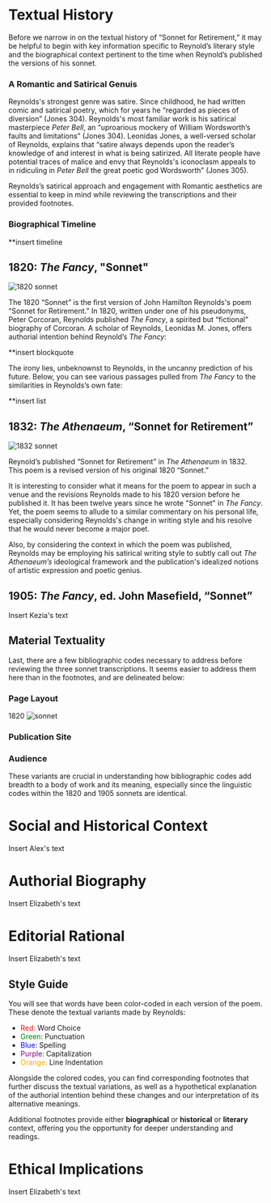 # **Textual History**  
Before we narrow in on the textual history of “Sonnet for Retirement,” it may be helpful to begin with key information specific to Reynold’s literary style and the biographical context pertinent to the time when Reynold’s published the versions of his sonnet.  

### **A Romantic and Satirical Genuis**  

Reynolds's strongest genre was satire. Since childhood, he had written comic and satirical poetry, which for years he “regarded as pieces of diversion” (Jones 304). Reynolds's most familiar work is his satirical masterpiece _Peter Bell_, an “uproarious mockery of William Wordsworth’s faults and limitations” (Jones 304). Leonidas Jones, a well-versed scholar of Reynolds, explains that “satire always depends upon the reader’s knowledge of and interest in what is being satirized. All literate people have potential traces of malice and envy that Reynolds's iconoclasm appeals to in ridiculing in _Peter Bell_ the great poetic god Wordsworth” (Jones 305).  

Reynolds’s satirical approach and engagement with Romantic aesthetics are essential to keep in mind while reviewing the transcriptions and their provided footnotes.

### **Biographical Timeline**  

**insert timeline



## 1820: _The Fancy_, "Sonnet"  
![1820 sonnet](https://jdespain.github.io/scholarly_editing/images/1820.png) 

The 1820 “Sonnet” is the first version of John Hamilton Reynolds's poem “Sonnet for Retirement.”
In 1820, written under one of his pseudonyms, Peter Corcoran, Reynolds published _The Fancy_, a spirited but “fictional” biography of Corcoran.
A scholar of Reynolds, Leonidas M. Jones, offers authorial intention behind Reynold’s _The Fancy_:  

**insert blockquote

The irony lies, unbeknownst to Reynolds, in the uncanny prediction of his future. Below, you can see various passages pulled from _The Fancy_ to the similarities in Reynolds’s own fate:  

**insert list
 
## 1832: _The Athenaeum_, “Sonnet for Retirement”  

![1832 sonnet](https://jdespain.github.io/scholarly_editing/images/1832.png) 

Reynold’s published “Sonnet for Retirement” in _The Athenaeum_ in 1832. This poem is a revised version of his original 1820 “Sonnet.”  

It is interesting to consider what it means for the poem to appear in such a venue and the revisions Reynolds made to his 1820 version before he published it. It has been twelve years since he wrote "Sonnet" in _The Fancy_. Yet, the poem seems to allude to a similar commentary on his personal life, especially considering Reynolds's change in writing style and his resolve that he would never become a major poet.  

Also, by considering the context in which the poem was published, Reynolds may be employing his satirical writing style to subtly call out _The Athenaeum’s_ ideological framework and the publication's idealized notions of artistic expression and poetic genius.


## 1905: _The Fancy_, ed. John Masefield,  “Sonnet”  
Insert Kezia's text  

## **Material Textuality**
Last, there are a few bibliographic codes necessary to address before reviewing the three sonnet transcriptions. It seems easier to address them here than in the footnotes, and are delineated below:  

### Page Layout 
1820
![sonnet](https://jdespain.github.io/scholarly_editing/images/1820_Sonnet_PageLayout.png) 
### Publication Site 
### Audience  

These variants are crucial in understanding how bibliographic codes add breadth to a body of work and its meaning, especially since the linguistic codes within the 1820 and 1905 sonnets are identical. 

# **Social and Historical Context**

Insert Alex's text

# **Authorial Biography**

Insert Elizabeth's text

# **Editorial Rational**

Insert Elizabeth's text

## **Style Guide**
You will see that words have been color-coded in each version of the poem. These denote the textual variants made by Reynolds:   
- <span style="color:red">Red:</span> Word Choice
- <span style="color:green">Green:</span> Punctuation
- <span style="color:blue">Blue:</span> Spelling
- <span style="color:purple">Purple:</span> Capitalization  
- <span style="color:orange">Orange:</span> Line Indentation

Alongside the colored codes, you can find corresponding footnotes that further discuss the textual variations, as well as a hypothetical explanation of the authorial intention behind these changes and our interpretation of its alternative meanings.  

Additional footnotes provide either **biographical** or  **historical** or **literary** context, offering you the opportunity for deeper understanding and readings.  

# **Ethical Implications** 

Insert Elizabeth's text
